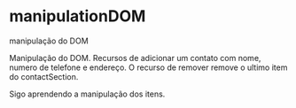 # manipulationDOM
manipulação do DOM

Manipulação do DOM. Recursos de adicionar um contato com nome, numero de telefone e endereço. O recurso de remover remove o ultimo item do contactSection.

Sigo aprendendo a manipulação dos itens.


